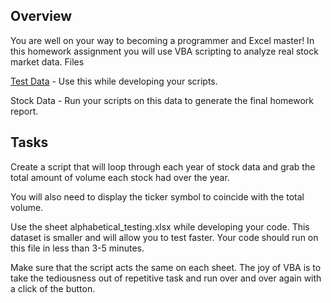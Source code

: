 ## Overview

You are well on your way to becoming a programmer and Excel master! In this homework assignment you will use VBA scripting to analyze real stock market data. 
Files

[Test Data](./alphabtical_testing.xlsx) - Use this while developing your scripts.

Stock Data - Run your scripts on this data to generate the final homework report.

## Tasks

Create a script that will loop through each year of stock data and grab the total amount of volume each stock had over the year.

You will also need to display the ticker symbol to coincide with the total volume.

Use the sheet alphabetical_testing.xlsx while developing your code. This dataset is smaller and will allow you to test faster. Your code should run on this file in less than 3-5 minutes.

Make sure that the script acts the same on each sheet. The joy of VBA is to take the tediousness out of repetitive task and run over and over again with a click of the button.
